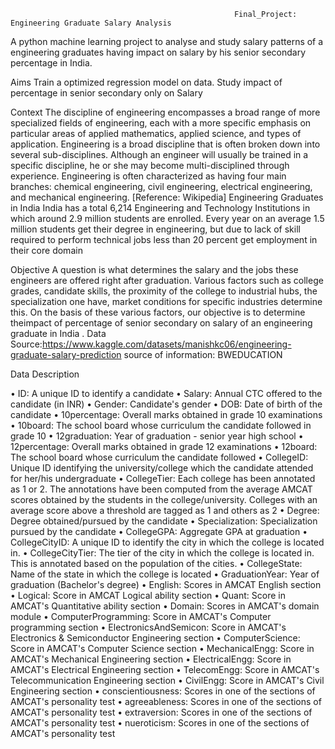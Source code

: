                                                       Final_Project: Engineering Graduate Salary Analysis
A python machine learning project to analyse and study salary patterns of a engineering graduates having impact on salary by his senior secondary percentage in India.

Aims
Train a optimized regression model on data.
Study impact of percentage in senior secondary  only on Salary

Context
The discipline of engineering encompasses a broad range of more specialized fields of engineering, each with a more specific emphasis on particular areas of applied mathematics, applied science, and types of application.
Engineering is a broad discipline that is often broken down into several sub-disciplines. Although an engineer will usually be trained in a specific discipline, he or she may become multi-disciplined through experience. Engineering is often characterized as having four main branches: chemical engineering, civil engineering, electrical engineering, and mechanical engineering. [Reference: Wikipedia]
Engineering Graduates in India
India has a total 6,214 Engineering and Technology Institutions in which around 2.9 million students are enrolled. Every year on an average 1.5 million students get their degree in engineering, but due to lack of skill required to perform technical jobs less than 20 percent get employment in their core domain

Objective
A  question is what determines the salary and the jobs these engineers are offered right after graduation. Various factors such as college grades, candidate skills, the proximity of the college to industrial hubs, the specialization one have, market conditions for specific industries determine this. On the basis of these various factors, our objective is to determine theimpact of percentage of senior secondary on salary of an engineering graduate in India .
Data Source:https://www.kaggle.com/datasets/manishkc06/engineering-graduate-salary-prediction 
source of information: BWEDUCATION


Data Description

•	ID: A unique ID to identify a candidate
•	Salary: Annual CTC offered to the candidate (in INR)
•	Gender: Candidate's gender
•	DOB: Date of birth of the candidate
•	10percentage: Overall marks obtained in grade 10 examinations
•	10board: The school board whose curriculum the candidate followed in grade 10
•	12graduation: Year of graduation - senior year high school
•	12percentage: Overall marks obtained in grade 12 examinations
•	12board: The school board whose curriculum the candidate followed
•	CollegeID: Unique ID identifying the university/college which the candidate attended for her/his undergraduate
•	CollegeTier: Each college has been annotated as 1 or 2. The annotations have been computed from the average AMCAT scores obtained by the students in the college/university. Colleges with an average score above a threshold are tagged as 1 and others as 2
•	Degree: Degree obtained/pursued by the candidate
•	Specialization: Specialization pursued by the candidate
•	CollegeGPA: Aggregate GPA at graduation
•	CollegeCityID: A unique ID to identify the city in which the college is located in.
•	CollegeCityTier: The tier of the city in which the college is located in. This is annotated based on the population of the cities.
•	CollegeState: Name of the state in which the college is located
•	GraduationYear: Year of graduation (Bachelor's degree)
•	English: Scores in AMCAT English section
•	Logical: Score in AMCAT Logical ability section
•	Quant: Score in AMCAT's Quantitative ability section
•	Domain: Scores in AMCAT's domain module
•	ComputerProgramming: Score in AMCAT's Computer programming section
•	ElectronicsAndSemicon: Score in AMCAT's Electronics & Semiconductor Engineering section
•	ComputerScience: Score in AMCAT's Computer Science section
•	MechanicalEngg: Score in AMCAT's Mechanical Engineering section
•	ElectricalEngg: Score in AMCAT's Electrical Engineering section
•	TelecomEngg: Score in AMCAT's Telecommunication Engineering section
•	CivilEngg: Score in AMCAT's Civil Engineering section
•	conscientiousness: Scores in one of the sections of AMCAT's personality test
•	agreeableness: Scores in one of the sections of AMCAT's personality test
•	extraversion: Scores in one of the sections of AMCAT's personality test
•	nueroticism: Scores in one of the sections of AMCAT's personality test
